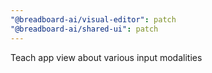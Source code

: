 ```yaml
---
"@breadboard-ai/visual-editor": patch
"@breadboard-ai/shared-ui": patch
---
```


Teach app view about various input modalities
